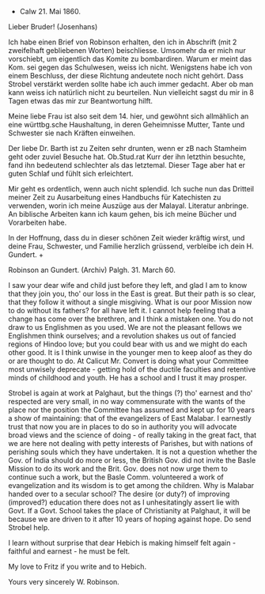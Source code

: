 + Calw 21. Mai 1860.

Lieber Bruder! (Josenhans)

Ich habe einen Brief von Robinson erhalten, den ich in Abschrift (mit 2 zweifelhaft gebliebenen Worten) beischliesse. Umsomehr da er mich nur vorschiebt, um eigentlich das Komite zu bombardiren. Warum er meint das Kom. sei gegen das Schulwesen, weiss ich nicht. Wenigstens habe ich von einem Beschluss, der diese Richtung andeutete noch nicht gehört. Dass Strobel verstärkt werden sollte habe ich auch immer gedacht. Aber ob man kann weiss ich natürlich nicht zu beurteilen. Nun vielleicht sagst du mir in 8 Tagen etwas das mir zur Beantwortung hilft.

Meine liebe Frau ist also seit dem 14. hier, und gewöhnt sich allmählich an eine württbg.sche Haushaltung, in deren Geheimnisse Mutter, Tante und Schwester sie nach Kräften einweihen.

Der liebe Dr. Barth ist zu Zeiten sehr drunten, wenn er zB nach Stamheim geht oder zuviel Besuche hat. Ob.Stud.rat Kurr der ihn letzthin besuchte, fand ihn bedeutend schlechter als das letztemal. Dieser Tage aber hat er guten Schlaf und fühlt sich erleichtert.

Mir geht es ordentlich, wenn auch nicht splendid. Ich suche nun das Dritteil meiner Zeit zu Ausarbeitung eines Handbuchs für Katechisten zu verwenden, worin ich meine Auszüge aus der Malayal. Literatur anbringe. An biblische Arbeiten kann ich kaum gehen, bis ich meine Bücher und Vorarbeiten habe.

In der Hoffnung, dass du in dieser schönen Zeit wieder kräftig wirst, und deine Frau, Schwester, und Familie herzlich grüssend, verbleibe ich dein  H. Gundert.
+

Robinson an Gundert. (Archiv)
 Palgh. 31. March 60.

I saw your dear wife and child just before they left, and glad I am to know that they join you, tho' our loss in the East is great. But their path is so clear, that they follow it without a single misgiving. What is our poor Mission now to do without its fathers? for all have left it. 
I cannot help feeling that a change has come over the brethren, and I think a mistaken one. You do not draw to us Englishmen as you used. We are not the pleasant fellows we Englishmen think ourselves; and a revolution shakes us out of fancied regions of Hindoo love; but you could bear with us and we might do each other good. It is I think unwise in the younger men to keep aloof as they do or are thought to do. At Calicut Mr. Convert is doing what your Committee most unwisely deprecate - getting hold of the ductile faculties and retentive minds of childhood and youth. He has a school and I trust it may prosper.

Strobel is again at work at Palghaut, but the things (?) tho' earnest and tho' respected are very small, in no way commensurate with the wants of the place nor the position the Committee has assumed and kept up for 10 years a show of maintaining: that of the evangelizers of East Malabar. I earnestly trust that now you are in places to do so in authority you will advocate broad views and the science of doing - of really taking in the great fact, that we are here not dealing with petty interests of Parishes, but with nations of perishing souls which they have undertaken. It is not a question whether the Gov. of India should do more or less, the British Gov. did not invite the Basle Mission to do its work and the Brit. Gov. does not now urge them to continue such a work, but the Basle Comm. volunteered a work of evangelization and its wisdom is to get among the children. Why is Malabar handed over to a secular school? The desire (or duty?) of improving (improved?) education there does not as I unhesitatingly assert lie with Govt. If a Govt. School takes the place of Christianity at Palghaut, it will be because we are driven to it after 10 years of hoping against hope. Do send Strobel help.

I learn without surprise that dear Hebich is making himself felt again - faithful and earnest - he must be felt.

My love to Fritz if you write and to Hebich.

 Yours very sincerely
 W. Robinson.
